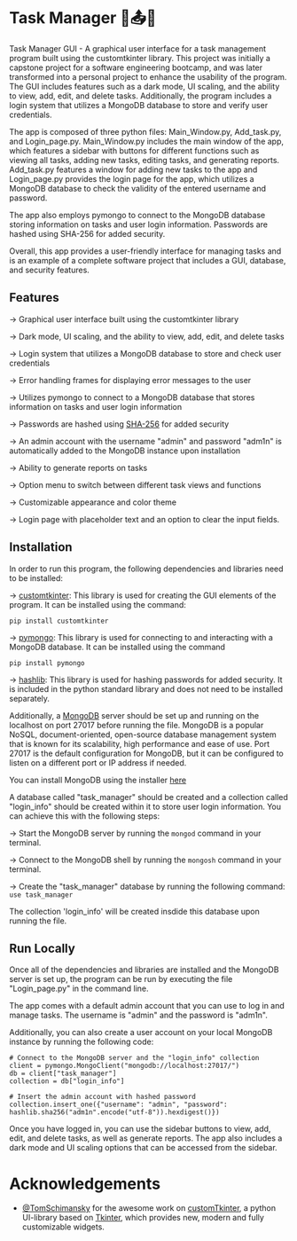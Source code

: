 
# Task Manager 📝📤📆



Task Manager GUI - A graphical user interface for a task management program built using the customtkinter library. This project was initially a capstone project for a software engineering bootcamp, and was later transformed into a personal project to enhance the usability of the program. The GUI includes features such as a dark mode, UI scaling, and the ability to view, add, edit, and delete tasks. Additionally, the program includes a login system that utilizes a MongoDB database to store and verify user credentials.

The app is composed of three python files: Main_Window.py, Add_task.py, and Login_page.py. Main_Window.py includes the main window of the app, which features a sidebar with buttons for different functions such as viewing all tasks, adding new tasks, editing tasks, and generating reports. Add_task.py features a window for adding new tasks to the app and Login_page.py provides the login page for the app, which utilizes a MongoDB database to check the validity of the entered username and password.

The app also employs pymongo to connect to the MongoDB database storing information on tasks and user login information. Passwords are hashed using SHA-256 for added security. 

Overall, this app provides a user-friendly interface for managing tasks and is an example of a complete software project that includes a GUI, database, and security features.

## Features    

-> Graphical user interface built using the customtkinter library

-> Dark mode, UI scaling, and the ability to view, add, edit, and delete tasks

-> Login system that utilizes a MongoDB database to store and check user credentials

-> Error handling frames for displaying error messages to the user

-> Utilizes pymongo to connect to a MongoDB database that stores information on tasks and user login information

-> Passwords are hashed using [SHA-256](https://www.n-able.com/blog/sha-256-encryption) for added security

-> An admin account with the username "admin" and password "adm1n" is automatically added to the MongoDB instance upon installation

-> Ability to generate reports on tasks

-> Option menu to switch between different task views and functions

-> Customizable appearance and color theme

-> Login page with placeholder text and an option to clear the input fields.


## Installation

In order to run this program, the following dependencies and libraries need to be installed:

-> [customtkinter](https://github.com/TomSchimansky/CustomTkinter): This library is used for creating the GUI elements of the program. It can be installed using the command:

    pip install customtkinter

-> [pymongo](https://pymongo.readthedocs.io/en/stable/): This library is used for connecting to and interacting with a MongoDB database. It can be installed using the command 
    
    pip install pymongo

-> [hashlib](https://pypi.org/project/hashlib/): This library is used for hashing passwords for added security. It is included in the python standard library and does not need to be installed separately.

Additionally, a [MongoDB](https://www.mongodb.com/) server should be set up and running on the localhost on port 27017 before running the file. MongoDB is a popular NoSQL, document-oriented, open-source database management system that is known for its scalability, high performance and ease of use. Port 27017 is the default configuration for MongoDB, but it can be configured to listen on a different port or IP address if needed.

You can install MongoDB using the installer [here](https://www.mongodb.com/try/download/community)

A database called "task_manager" should be created and a collection called "login_info" should be created within it to store user login information. You can achieve this with the following steps:


-> Start the MongoDB server by running the `mongod` command in your terminal.

-> Connect to the MongoDB shell by running the `mongosh` command in your terminal.

-> Create the "task_manager" database by running the following command: `use task_manager`

The collection 'login_info' will be created insdide this database upon running the file.

## Run Locally

Once all of the dependencies and libraries are installed and the MongoDB server is set up, the program can be run by executing the file "Login_page.py" in the command line.
    
The app comes with a default admin account that you can use to log in and manage tasks. The username is "admin" and the password is "adm1n".

Additionally, you can also create a user account on your local MongoDB instance by running the following code:

    # Connect to the MongoDB server and the "login_info" collection
    client = pymongo.MongoClient("mongodb://localhost:27017/")
    db = client["task_manager"]
    collection = db["login_info"]

    # Insert the admin account with hashed password
    collection.insert_one({"username": "admin", "password": hashlib.sha256("adm1n".encode("utf-8")).hexdigest()})


Once you have logged in, you can use the sidebar buttons to view, add, edit, and delete tasks, as well as generate reports. The app also includes a dark mode and UI scaling options that can be accessed from the sidebar.

# Acknowledgements

 - [@TomSchimansky](https://github.com/TomSchimansky) for the awesome work on [customTkinter](https://github.com/TomSchimansky/CustomTkinter), a python UI-library based on [Tkinter](https://docs.python.org/3/library/tkinter.html), which provides new, modern and fully customizable widgets.
 
 

